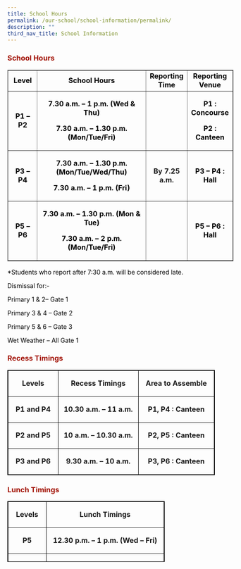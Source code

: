 ```yaml
---
title: School Hours
permalink: /our-school/school-information/permalink/
description: ""
third_nav_title: School Information
---
```

<h3 style="text-align: justify;"><strong><span style="color: #a11104;">School Hours</span></strong></h3>
<table style="border-collapse: collapse; width: 101.747%;" border="1">
<tbody>
<tr>
<td style="width: 13.3518%; text-align: center;"><span style="color: #000000;"><strong>Level</strong></span></td>
<td style="width: 51.2003%; text-align: center;"><span style="color: #000000;"><strong>School Hours</strong></span></td>
<td style="width: 16.1228%; text-align: center;"><span style="color: #000000;"><strong>Reporting Time</strong></span></td>
<td style="width: 21.1084%; text-align: center;"><span style="color: #000000;"><strong>Reporting Venue</strong></span></td>
</tr>
<tr style="height: 78px;">
<td style="height: 78px; width: 13.3518%; text-align: center;">
<p><span style="color: #000000;"><strong>P1 &ndash; P2</strong></span></p>
</td>
<td style="width: 51.2003%; text-align: center;">
<p><span style="color: #000000;"><strong>7.30 a.m. &ndash; 1 p.m. (Wed &amp; Thu)</strong></span></p>
<p><span style="color: #000000;"><strong>7.30 a.m. &ndash; 1.30 p.m. (Mon/Tue/Fri)</strong></span></p>
</td>
<td style="text-align: center; width: 16.1228%;">&nbsp;</td>
<td style="height: 78px; width: 21.1084%; text-align: center;">
<p><span style="color: #000000;"><strong>P1 : Concourse</strong></span></p>
<p><span style="color: #000000;"><strong>P2 : Canteen</strong></span></p>
</td>
</tr>
<tr style="height: 96px;">
<td style="height: 96px; width: 13.3518%; text-align: center;">
<p><span style="color: #000000;"><strong>P3 &ndash; P4</strong></span></p>
</td>
<td style="width: 51.2003%; text-align: center;">
<p><span style="color: #000000;"><strong>7.30 a.m. &ndash; 1.30 p.m. (Mon/Tue/Wed/Thu)</strong></span></p>
<p><span style="color: #000000;"><strong>7.30 a.m. &ndash; 1 p.m. (Fri)</strong></span></p>
</td>
<td style="text-align: center; width: 16.1228%;"><strong>By 7.25 a.m.</strong></td>
<td style="height: 96px; width: 21.1084%; text-align: center;">
<p><span style="color: #000000;"><strong>P3 &ndash; P4 : Hall</strong></span></p>
</td>
</tr>
<tr style="height: 78px;">
<td style="height: 78px; width: 13.3518%; text-align: center;">
<p><span style="color: #000000;"><strong>P5 &ndash; P6</strong></span></p>
</td>
<td style="width: 51.2003%; text-align: center;">
<p><span style="color: #000000;"><strong>7.30 a.m. &ndash; 1.30 p.m. (Mon &amp; Tue)</strong></span></p>
<p><span style="color: #000000;"><strong>7.30 a.m. &ndash; 2 p.m. (Mon/Tue/Fri)</strong></span></p>
</td>
<td style="text-align: center; width: 16.1228%;"><strong>&nbsp;</strong></td>
<td style="height: 78px; width: 21.1084%; text-align: center;">
<p><span style="color: #000000;"><strong>P5 &ndash; P6 : Hall</strong></span></p>
</td>
</tr>
</tbody>
</table>
<p style="text-align: justify;"><span style="color: #000000;">*Students who report after 7:30 a.m. will be considered late.</span></p>
<p style="text-align: justify;"><span style="color: #000000;">Dismissal for:-</span></p>
<p style="text-align: justify;"><span style="color: #000000;">Primary 1 &amp; 2&ndash; Gate 1</span></p>
<p style="text-align: justify;"><span style="color: #000000;">Primary 3 &amp; 4 &ndash; Gate 2</span></p>
<p style="text-align: justify;"><span style="color: #000000;">Primary 5 &amp; 6 &ndash; Gate 3</span></p>
<p style="text-align: justify;"><span style="color: #000000;">Wet Weather &ndash; All Gate 1</span></p>
<h3 style="text-align: justify;"><strong><span style="color: #a11104;">Recess Timings</span></strong></h3>
<table style="border-style: solid; width: 471px; border-color: #000000;" border="1" width="471">
<tbody>
<tr>
<td style="text-align: center;" width="108">
<p><strong>Levels</strong></p>
</td>
<td style="text-align: center;" width="190">
<p><strong>Recess Timings</strong></p>
</td>
<td style="text-align: center;" width="174">
<p><strong>Area to Assemble</strong></p>
</td>
</tr>
<tr>
<td style="text-align: center;" width="108">
<p><strong>P1 and P4</strong></p>
</td>
<td style="text-align: center;" width="190">
<p><strong>10.30 a.m. &ndash; 11 a.m.</strong></p>
</td>
<td style="text-align: center;" width="174">
<p><strong>P1, P4 : Canteen</strong></p>
</td>
</tr>
<tr>
<td style="text-align: center;" width="108">
<p><strong>P2 and P5</strong></p>
</td>
<td style="text-align: center;" width="190">
<p><strong>10 a.m. &ndash; 10.30 a.m.</strong></p>
</td>
<td style="text-align: center;" width="174">
<p><strong>P2, P5 : Canteen</strong></p>
</td>
</tr>
<tr>
<td style="text-align: center;" width="108">
<p><strong>P3 and P6</strong></p>
</td>
<td style="text-align: center;" width="190">
<p><strong>9.30 a.m. &ndash; 10 a.m.</strong></p>
</td>
<td style="text-align: center;" width="174">
<p><strong>P3, P6 : Canteen</strong></p>
</td>
</tr>
</tbody>
</table>
<h3 style="text-align: justify;"><strong><span style="color: #a11104;">Lunch Timings</span></strong></h3>
<table style="height: 138px; width: 357px; border-style: solid; border-color: #000000;" border="1" width="357">
<tbody>
<tr style="height: 46px;">
<td style="width: 71.4688px; height: 46px; text-align: center;">
<p><strong>Levels</strong></p>
</td>
<td style="width: 269.531px; height: 46px; text-align: center;">
<p><strong>Lunch Timings</strong></p>
</td>
</tr>
<tr style="height: 46px;">
<td style="width: 71.4688px; height: 46px; text-align: center;">
<p><strong>P5</strong></p>
</td>
<td style="width: 269.531px; height: 46px; text-align: center;">
<p><strong>12.30 p.m. &ndash; 1 p.m. (Wed &ndash; Fri)</strong></p>
</td>
</tr>
<tr style="height: 46px;">
<td style="width: 71.4688px; height: 46px; text-align: center;">
<p><strong>P6</strong></p>
</td>
<td style="width: 269.531px; height: 46px; text-align: center;">
<p><strong>12 p.m. &ndash; 12.30 p.m. (Wed &ndash; Fri)</strong></p>
</td>
</tr>
</tbody>
</table>